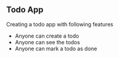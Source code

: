 ## Todo App 

Creating a todo app with following features

- Anyone can create a todo
- Anyone can see the todos
- Anyone can mark a todo as done